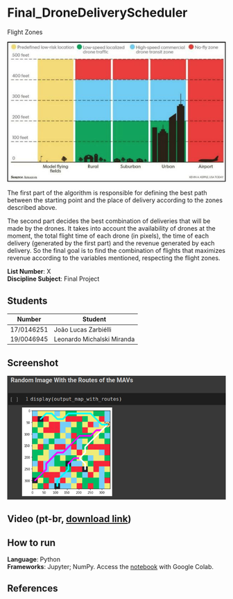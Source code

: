 # Final_DroneDeliveryScheduler

Flight Zones

![](assets/zones.png)

The first part of the algorithm is responsible for defining the best path between the starting point and the place of delivery according to the zones described above.

The second part decides the best combination of deliveries that will be made by the drones. It takes into account the availability of drones at the moment, the total flight time of each drone (in pixels), the time of each delivery (generated by the first part) and the revenue generated by each delivery. So the final goal is to find the combination of flights that maximizes revenue according to the variables mentioned, respecting the flight zones.

**List Number**: X<br>
**Discipline Subject**: Final Project<br>

## Students
|Number | Student |
| -- | -- |
| 17/0146251  |  João Lucas Zarbiélli |
| 19/0046945  |  Leonardo Michalski Miranda |

## Screenshot
![Screenshot](assets/screenshot.png)

## Video (pt-br, [download link]())

## How to run
**Language**: Python <br>
**Frameworks**: Jupyter; NumPy.
Access the [notebook]() with Google Colab.

## References


